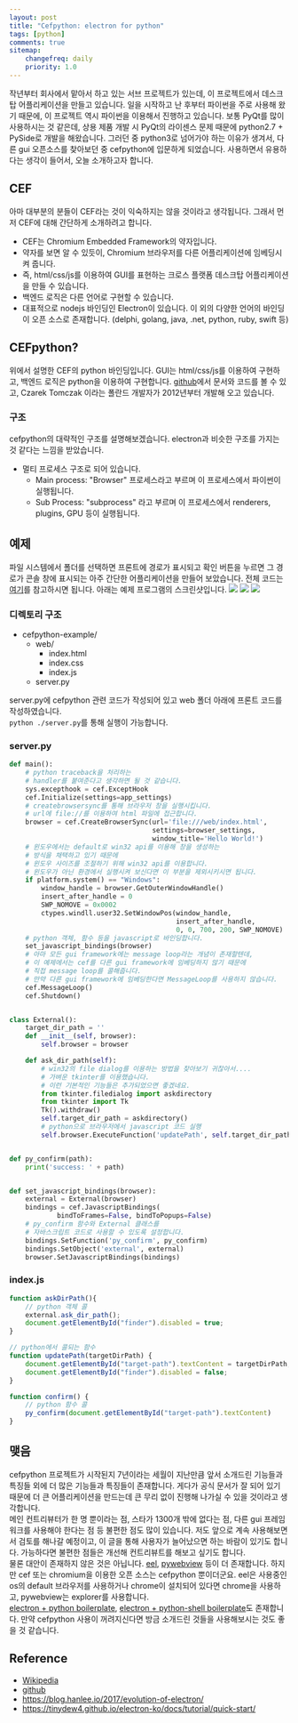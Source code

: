 ```yaml
---
layout: post
title: "Cefpython: electron for python"
tags: [python]
comments: true
sitemap:
    changefreq: daily
    priority: 1.0
---
```

작년부터 회사에서 맡아서 하고 있는 서브 프로젝트가 있는데, 이 프로젝트에서 데스크탑 어플리케이션을 만들고 있습니다. 일을 시작하고 난 후부터 파이썬을 주로 사용해 왔기 때문에, 이 프로젝트 역시 파이썬을 이용해서 진행하고 있습니다. 보통 PyQt를 많이 사용하시는 것 같은데, 상용 제품 개발 시 PyQt의 라이센스 문제 때문에 python2.7 + PySide로 개발을 해왔습니다. 그러던 중 python3로 넘어가야 하는 이유가 생겨서, 다른 gui 오픈소스를 찾아보던 중 cefpython에 입문하게 되었습니다. 사용하면서 유용하다는 생각이 들어서, 오늘 소개하고자 합니다.

## CEF
아마 대부분의 분들이 CEF라는 것이 익숙하지는 않을 것이라고 생각됩니다. 그래서 먼저 CEF에 대해 간단하게 소개하려고 합니다. <br>
* CEF는 Chromium Embedded Framework의 약자입니다.
* 약자를 보면 알 수 있듯이, Chromium 브라우저를 다른 어플리케이션에 임베딩시켜 줍니다.
* 즉, html/css/js를 이용하여 GUI를 표현하는 크로스 플랫폼 데스크탑 어플리케이션을 만들 수 있습니다.
* 백엔드 로직은 다른 언어로 구현할 수 있습니다.
* 대표적으로 nodejs 바인딩인 Electron이 있습니다. 이 외의 다양한 언어의 바인딩이 오픈 소스로 존재합니다. (delphi, golang, java, .net, python, ruby, swift 등)

## CEFpython?
위에서 설명한 CEF의 python 바인딩입니다. GUI는 html/css/js를 이용하여 구현하고, 백엔드 로직은 python을 이용하여 구현합니다. 
[github](https://github.com/cztomczak/cefpython)에서 문서와 코드를 볼 수 있고, Czarek Tomczak 이라는 폴란드 개발자가 2012년부터 개발해 오고 있습니다.

### 구조
cefpython의 대략적인 구조를 설명해보겠습니다. electron과 비슷한 구조를 가지는 것 같다는 느낌을 받았습니다. 
* 멀티 프로세스 구조로 되어 있습니다.
    * Main process: "Browser" 프로세스라고 부르며 이 프로세스에서 파이썬이 실행됩니다.
    * Sub Process: "subprocess" 라고 부르며 이 프로세스에서 renderers, plugins, GPU 등이 실행됩니다.

## 예제
파일 시스템에서 폴더를 선택하면 프론트에 경로가 표시되고 확인 버튼을 누르면 그 경로가 콘솔 창에 표시되는 아주 간단한 어플리케이션을 만들어 보았습니다. 
전체 코드는 [여기](https://github.com/greatleee/cefpython-example)를 참고하시면 됩니다. 아래는 예제 프로그램의 스크린샷입니다.
![](https://user-images.githubusercontent.com/30650374/51800930-4fb30e80-227a-11e9-9efa-82475aced1c1.JPG)
![](https://user-images.githubusercontent.com/30650374/51800933-5477c280-227a-11e9-9057-98cf4bb1e1bc.JPG)
![](https://user-images.githubusercontent.com/30650374/51800935-593c7680-227a-11e9-8a67-29dc14215326.JPG)

### 디렉토리 구조
* cefpython-example/
    * web/
        - index.html
        - index.css
        - index.js
    * server.py

server.py에 cefpython 관련 코드가 작성되어 있고 web 폴더 아래에 프론트 코드를 작성하였습니다.
<br> ```python ./server.py```를 통해 실행이 가능합니다.

### server.py
```python
def main():
    # python traceback을 처리하는 
    # handler를 붙여준다고 생각하면 될 것 같습니다.
    sys.excepthook = cef.ExceptHook
    cef.Initialize(settings=app_settings)
    # createbrowsersync를 통해 브라우저 창을 실행시킵니다.
    # url에 file://를 이용하여 html 파일에 접근합니다.
    browser = cef.CreateBrowserSync(url='file:///web/index.html',
                                    settings=browser_settings,
                                    window_title='Hello World!')
    # 윈도우에서는 default로 win32 api를 이용해 창을 생성하는 
    # 방식을 채택하고 있기 때문에
    # 윈도우 사이즈를 조절하기 위해 win32 api를 이용합니다.
    # 윈도우가 아닌 환경에서 실행시켜 보신다면 이 부분을 제외시키시면 됩니다.
    if platform.system() == "Windows":
        window_handle = browser.GetOuterWindowHandle()
        insert_after_handle = 0
        SWP_NOMOVE = 0x0002
        ctypes.windll.user32.SetWindowPos(window_handle,
                                          insert_after_handle, 
                                          0, 0, 700, 200, SWP_NOMOVE)
    # python 객체, 함수 등을 javascript로 바인딩합니다.
    set_javascript_bindings(browser)
    # 아마 모든 gui framework에는 message loop라는 개념이 존재할텐데,
    # 이 예제에서는 cef를 다른 gui framework에 임베딩하지 않기 때문에
    # 직접 message loop를 콜해줍니다.
    # 만약 다른 gui framework에 임베딩한다면 MessageLoop를 사용하지 않습니다.
    cef.MessageLoop()
    cef.Shutdown()


class External():
    target_dir_path = ''
    def __init__(self, browser):
        self.browser = browser

    def ask_dir_path(self):
        # win32의 file dialog를 이용하는 방법을 찾아보기 귀찮아서....
        # 가벼운 tkinter를 이용했습니다.
        # 이런 기본적인 기능들은 추가되었으면 좋겠네요.
        from tkinter.filedialog import askdirectory
        from tkinter import Tk 
        Tk().withdraw()
        self.target_dir_path = askdirectory()
        # python으로 브라우저에서 javascript 코드 실행
        self.browser.ExecuteFunction('updatePath', self.target_dir_path)


def py_confirm(path):
    print('success: ' + path)


def set_javascript_bindings(browser):
    external = External(browser)
    bindings = cef.JavascriptBindings(
            bindToFrames=False, bindToPopups=False)
    # py_confirm 함수와 External 클래스를 
    # 자바스크립트 코드로 사용할 수 있도록 설정합니다.
    bindings.SetFunction('py_confirm', py_confirm)
    bindings.SetObject('external', external)
    browser.SetJavascriptBindings(bindings)
```

### index.js
```javascript
function askDirPath(){
    // python 객체 콜
    external.ask_dir_path();
    document.getElementById("finder").disabled = true;
}

// python에서 콜되는 함수
function updatePath(targetDirPath) {
    document.getElementById("target-path").textContent = targetDirPath;
    document.getElementById("finder").disabled = false;
}

function confirm() {
    // python 함수 콜
    py_confirm(document.getElementById("target-path").textContent)
}
```

## 맺음
cefpython 프로젝트가 시작된지 7년이라는 세월이 지난만큼 앞서 소개드린 기능들과 특징들 외에 더 많은 기능들과 특징들이 존재합니다.
게다가 공식 문서가 잘 되어 있기 때문에 더 큰 어플리케이션을 만드는데 큰 무리 없이 진행해 나가실 수 있을 것이라고 생각합니다.
<br>메인 컨트리뷰터가 한 명 뿐이라는 점, 스타가 1300개 밖에 없다는 점, 다른 gui 프레임워크를 사용해야 한다는 점 등 불편한 점도 많이 있습니다.
저도 앞으로 계속 사용해보면서 검토를 해나갈 예정이고, 이 글을 통해 사용자가 늘어났으면 하는 바람이 있기도 합니다.
가능하다면 불편한 점들은 개선해 컨트리뷰트를 해보고 싶기도 합니다. 
<br>물론 대안이 존재하지 않은 것은 아닙니다.
[eel](https://github.com/ChrisKnott/Eel), [pywebview](https://github.com/r0x0r/pywebview) 등이 더 존재합니다.
하지만 cef 또는 chromium을 이용한 오픈 소스는 cefpython 뿐이더군요.
eel은 사용중인 os의 default 브라우저를 사용하거나 chrome이 설치되어 있다면 chrome을 사용하고, pywebview는 explorer를 사용합니다. 
<br>[electron + python boilerplate](https://github.com/fyears/electron-python-example), [electron + python-shell boilerplate](https://www.techiediaries.com/python-electron-tutorial/)도 존재합니다.
만약 cefpython 사용이 꺼려지신다면 방금 소개드린 것들을 사용해보시는 것도 좋을 것 같습니다.


## Reference
* [Wikipedia](https://en.wikipedia.org/wiki/Chromium_Embedded_Framework)
* [github](https://github.com/cztomczak/cefpython)
* <https://blog.hanlee.io/2017/evolution-of-electron/>
* <https://tinydew4.github.io/electron-ko/docs/tutorial/quick-start/>